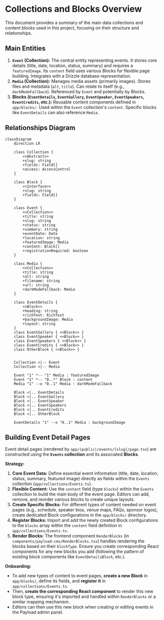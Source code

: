 # Collections and Blocks Overview

This document provides a summary of the main data collections and content blocks used in this project, focusing on their structure and relationships.

## Main Entities

1.  **`Event` (Collection):** The central entity representing events. It stores core details (title, date, location, status, summary) and requires a `featuredImage`. Its `content` field uses various Blocks for flexible page building. Integrates with a Drizzle database representation.
2.  **`Media` (Collection):** Manages media assets (primarily images). Stores files and metadata (`alt`, `title`). Can relate to itself (e.g., `darkModeFallback`). Referenced by `Event` and potentially by Blocks.
3.  **Blocks (`EventDetails`, `EventGallery`, `EventSpeaker`, `EventSpeakers`, `EventCredits`, etc.):** Reusable content components defined in `app/blocks/`. Used within the `Event` collection's `content`. Specific blocks like `EventDetails` can also reference `Media`.

## Relationships Diagram

```mermaid
classDiagram
    direction LR

    class Collection {
        <<Abstract>>
        +slug: string
        +fields: Field[]
        +access: AccessControl
    }

    class Block {
        <<Interface>>
        +slug: string
        +fields: Field[]
    }

    class Event {
        <<Collection>>
        +title: string
        +slug: string
        +status: string
        +summary: string
        +eventDate: Date
        +location: string
        +featuredImage: Media
        +content: Block[]
        +registrationRequired: boolean
    }

    class Media {
        <<Collection>>
        +title: string
        +alt: string
        +filename: string
        +url: string
        +darkModeFallback: Media
    }

    class EventDetails {
        <<Block>>
        +heading: string
        +richText: RichText
        +backgroundImage: Media
        +layout: string
    }
    class EventGallery { <<Block>> }
    class EventSpeaker { <<Block>> }
    class EventSpeakers { <<Block>> }
    class EventCredits { <<Block>> }
    class OtherBlock { <<Block>> }


    Collection <|-- Event
    Collection <|-- Media

    Event "1" *-- "1" Media : featuredImage
    Event "1" *-- "0..*" Block : content
    Media "1" --o "0..1" Media : darkModeFallback

    Block <|.. EventDetails
    Block <|.. EventGallery
    Block <|.. EventSpeaker
    Block <|.. EventSpeakers
    Block <|.. EventCredits
    Block <|.. OtherBlock

    EventDetails "1" --o "0..1" Media : backgroundImage

```

## Building Event Detail Pages

Event detail pages (rendered by `app/(public)/events/[slug]/page.tsx`) are constructed using the **`Events` collection** and its associated **Blocks**.

**Strategy:**

1.  **Core Event Data:** Define essential event information (title, date, location, status, summary, featured image) directly as fields within the `Events` collection (`app/collections/Events.ts`).
2.  **Flexible Content:** Use the `content` field (type `blocks`) within the `Events` collection to build the main body of the event page. Editors can add, remove, and reorder various blocks to create unique layouts.
3.  **Create Specific Blocks:** For different types of content needed on event pages (e.g., schedule, speaker bios, venue maps, FAQs, sponsor logos), create dedicated Block configurations in the `app/blocks/` directory.
4.  **Register Blocks:** Import and add the newly created Block configurations to the `blocks` array within the `content` field definition in `app/collections/Events.ts`.
5.  **Render Blocks:** The frontend component `RenderBlocks` (in `components/payload-cms/RenderBlocks.tsx`) handles rendering the blocks based on their `blockType`. Ensure you create corresponding React components for any new blocks you add (following the pattern of existing block components like `EventDetailsBlock`, etc.).

**Onboarding:**

- To add new types of content to event pages, **create a new Block** in `app/blocks/`, define its fields, and **register it** in `app/collections/Events.ts`.
- Then, **create the corresponding React component** to render this new block type, ensuring it's imported and handled within `RenderBlocks` or a similar mapping mechanism.
- Editors can then use this new block when creating or editing events in the Payload admin panel.
